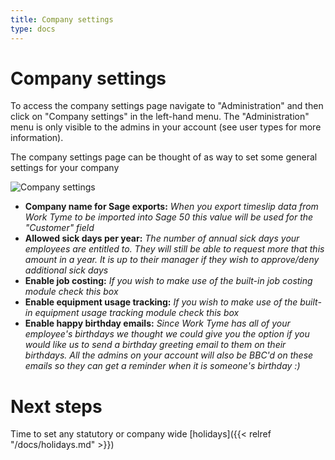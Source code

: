 ```yaml
---
title: Company settings
type: docs
---
```


# Company settings

To access the company settings page navigate to "Administration" and then click on "Company settings" in the left-hand menu. The "Administration" menu is only visible to the admins in your account (see user types for more information).

The company settings page can be thought of as way to set some general settings for your company

![Company settings](/docs/img/company_settings.png)

* **Company name for Sage exports:** _When you export timeslip data from Work Tyme to be imported into Sage 50 this value will be used for the "Customer" field_
* **Allowed sick days per year:** _The number of annual sick days your employees are entitled to. They will still be able to request more that this amount in a year. It is up to their manager if they wish to approve/deny additional sick days_
* **Enable job costing:** _If you wish to make use of the built-in job costing module check this box_
* **Enable equipment usage tracking:** _If you wish to make use of the built-in equipment usage tracking module check this box_
* **Enable happy birthday emails:** _Since Work Tyme has all of your employee's birthdays we thought we could give you the option if you would like us to send a birthday greeting email to them on their birthdays. All the admins on your account will also be BBC'd on these emails so they can get a reminder when it is someone's birthday :)_

# Next steps

Time to set any statutory or company wide [holidays]({{< relref "/docs/holidays.md" >}})